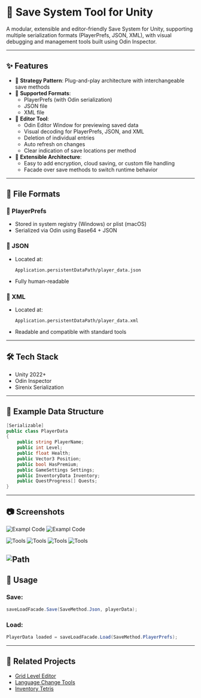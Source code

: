 # 💾 Save System Tool for Unity

A modular, extensible and editor-friendly Save System for Unity, supporting multiple serialization formats (PlayerPrefs, JSON, XML), with visual debugging and management tools built using Odin Inspector.

---

## ✨ Features

- 🔁 **Strategy Pattern**: Plug-and-play architecture with interchangeable save methods
- 💾 **Supported Formats**:
  - PlayerPrefs (with Odin serialization)
  - JSON file
  - XML file
- 🧠 **Editor Tool**:
  - Odin Editor Window for previewing saved data
  - Visual decoding for PlayerPrefs, JSON, and XML
  - Deletion of individual entries
  - Auto refresh on changes
  - Clear indication of save locations per method
- 🧱 **Extensible Architecture**:
  - Easy to add encryption, cloud saving, or custom file handling
  - Facade over save methods to switch runtime behavior

---

## 📁 File Formats

### 🧠 PlayerPrefs
- Stored in system registry (Windows) or plist (macOS)
- Serialized via Odin using Base64 + JSON

### 📄 JSON
- Located at:
  ```
  Application.persistentDataPath/player_data.json
  ```
- Fully human-readable

### 📂 XML
- Located at:
  ```
  Application.persistentDataPath/player_data.xml
  ```
- Readable and compatible with standard tools

---

## 🛠 Tech Stack
- Unity 2022+
- Odin Inspector
- Sirenix Serialization

---

## 🧪 Example Data Structure

```csharp
[Serializable]
public class PlayerData
{
    public string PlayerName;
    public int Level;
    public float Health;
    public Vector3 Position;
    public bool HasPremium;
    public GameSettings Settings;
    public InventoryData Inventory;
    public QuestProgress[] Quests;
}
```

---

## 📷 Screenshots

![Exampl Code](https://github.com/SinlessDevil/Save_System/blob/main/Images/Exampl_Code_Use_1.png)
![Exampl Code](https://github.com/SinlessDevil/Save_System/blob/main/Images/Exampl_Code_Use_2.png)

![Tools](https://github.com/SinlessDevil/Save_System/blob/main/Images/Tools_1.png)
![Tools](https://github.com/SinlessDevil/Save_System/blob/main/Images/Tools_1_Prefs.png)
![Tools](https://github.com/SinlessDevil/Save_System/blob/main/Images/Tools_1_Json.png)
![Tools](https://github.com/SinlessDevil/Save_System/blob/main/Images/Tools_1_xml.png)

![Path](https://github.com/SinlessDevil/Save_System/blob/main/Images/Path.png)
---

## 🧩 Usage

### Save:
```csharp
saveLoadFacade.Save(SaveMethod.Json, playerData);
```

### Load:
```csharp
PlayerData loaded = saveLoadFacade.Load(SaveMethod.PlayerPrefs);
```


---

## 📌 Related Projects
- [Grid Level Editor](https://github.com/SinlessDevil/Grid_Level_Editor)
- [Language Change Tools](https://github.com/SinlessDevil/Language_Change_Tools)
- [Inventory Tetris](https://github.com/SinlessDevil/Inventory_Tetris)

